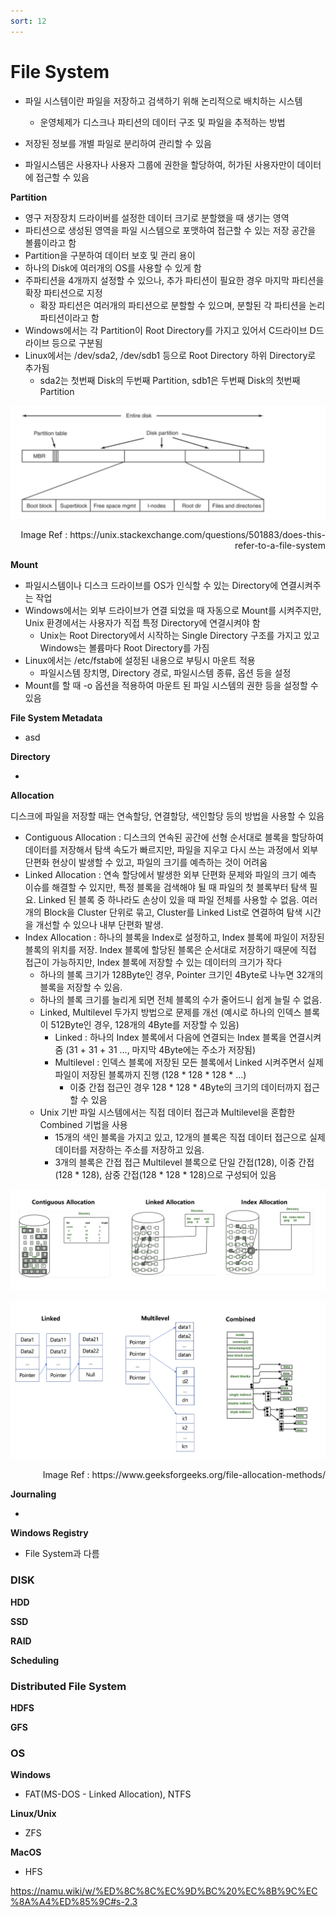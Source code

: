 ```yaml
---
sort: 12
---
```


# File System

* 파일 시스템이란 파일을 저장하고 검색하기 위해 논리적으로 배치하는 시스템
  * 운영체제가 디스크나 파티션의 데이터 구조 및 파일을 추적하는 방법


* 저장된 정보를 개별 파일로 분리하여 관리할 수 있음
* 파일시스템은 사용자나 사용자 그룹에 권한을 할당하여, 허가된 사용자만이 데이터에 접근할 수 있음

**Partition**

* 영구 저장장치 드라이버를 설정한 데이터 크기로 분할했을 때 생기는 영역
* 파티션으로 생성된 영역을 파일 시스템으로 포맷하여 접근할 수 있는 저장 공간을 볼륨이라고 함
* Partition을 구분하여 데이터 보호 및 관리 용이
* 하나의 Disk에 여러개의 OS를 사용할 수 있게 함
* 주파티션을 4개까지 설정할 수 있으나, 추가 파티션이 필요한 경우 마지막 파티션을 확장 파티션으로 지정
  * 확장 파티션은 여러개의 파티션으로 분할할 수 있으며, 분할된 각 파티션을 논리파티션이라고 함
* Windows에서는 각 Partition이 Root Directory를 가지고 있어서 C드라이브 D드라이브 등으로 구분됨
* Linux에서는 /dev/sda2, /dev/sdb1 등으로 Root Directory 하위 Directory로 추가됨
  * sda2는 첫번째 Disk의 두번째 Partition, sdb1은 두번째 Disk의 첫번째 Partition 

![Partition](./Img/Partition.png)

<div style="text-align: right">Image Ref : https://unix.stackexchange.com/questions/501883/does-this-refer-to-a-file-system </div>

**Mount**

* 파일시스템이나 디스크 드라이브를 OS가 인식할 수 있는 Directory에 연결시켜주는 작업
* Windows에서는 외부 드라이브가 연결 되었을 때 자동으로 Mount를 시켜주지만, Unix 환경에서는 사용자가 직접 특정 Directory에 연결시켜야 함
  * Unix는 Root Directory에서 시작하는 Single Directory 구조를 가지고 있고 Windows는 볼륨마다 Root Directory를 가짐
* Linux에서는 /etc/fstab에 설정된 내용으로 부팅시 마운트 적용
  * 파일시스템 장치명, Directory 경로, 파일시스템 종류, 옵션 등을 설정
* Mount를 할 때 -o 옵션을 적용하여 마운트 된 파일 시스템의 권한 등을 설정할 수 있음

**File System Metadata**

* asd

**Directory**

* 

**Allocation**

디스크에 파일을 저장할 때는 연속할당, 연결할당, 색인할당 등의 방법을 사용할 수 있음

* Contiguous Allocation : 디스크의 연속된 공간에 선형 순서대로 블록을 할당하여 데이터를 저장해서 탐색 속도가 빠르지만, 파일을 지우고 다시 쓰는 과정에서 외부 단편화 현상이 발생할 수 있고, 파일의 크기를 예측하는 것이 어려움
* Linked Allocation : 연속 할당에서 발생한 외부 단편화 문제와 파일의 크기 예측 이슈를 해결할 수 있지만, 특정 블록을 검색해야 될 때 파일의 첫 블록부터 탐색 필요. Linked 된 블록 중 하나라도 손상이 있을 때 파일 전체를 사용할 수 없음. 여러개의 Block을 Cluster 단위로 묶고, Cluster를 Linked List로 연결하여 탐색 시간을 개선할 수 있으나 내부 단편화 발생.
* Index Allocation : 하나의 블록을 Index로 설정하고, Index 블록에 파일이 저장된 블록의 위치를 저장. Index 블록에 할당된 블록은 순서대로 저장하기 때문에 직접 접근이 가능하지만, Index 블록에 저장할 수 있는 데이터의 크기가 작다
  * 하나의 블록 크기가 128Byte인 경우, Pointer 크기인 4Byte로 나누면 32개의 블록을 저장할 수 있음.
  * 하나의 블록 크기를 늘리게 되면 전체 블록의 수가 줄어드니 쉽게 늘릴 수 없음.
  * Linked, Multilevel 두가지 방법으로 문제를 개선 (예시로 하나의 인덱스 블록이 512Byte인 경우, 128개의 4Byte를 저장할 수 있음)
    * Linked : 하나의 Index 블록에서 다음에 연결되는 Index 블록을 연결시켜줌 (31 + 31 + 31 ...,  마지막 4Byte에는 주소가 저장됨)
    * Multilevel : 인덱스 블록에 저장된 모든 블록에서 Linked 시켜주면서 실제 파일이 저장된 블록까지 진행 (128 * 128 * 128 * ...)
      * 이중 간접 접근인 경우 128 * 128 * 4Byte의 크기의 데이터까지 접근할 수 있음
  * Unix 기반 파일 시스템에서는 직접 데이터 접근과 Multilevel을 혼합한 Combined 기법을 사용
    * 15개의 색인 블록을 가지고 있고, 12개의 블록은 직접 데이터 접근으로 실제 데이터를 저장하는 주소를 저장하고 있음.
    * 3개의 블록은 간접 접근 Multilevel 블록으로 단일 간접(128), 이중 간접(128 * 128), 삼중 간접(128 * 128 * 128)으로 구성되어 있음

![File_Allocation](./Img/File_Allocation.png)

![Index_Allocation](./Img/Index_Allocation.png)

<div style="text-align: right">Image Ref : https://www.geeksforgeeks.org/file-allocation-methods/
 </div>

**Journaling**

* 

**Windows Registry**

* File System과 다름



### DISK

**HDD**



**SSD**



**RAID**



**Scheduling**





### Distributed File System

**HDFS**



**GFS**



### OS

**Windows**

* FAT(MS-DOS - Linked Allocation), NTFS

**Linux/Unix**

* ZFS

**MacOS**

* HFS

https://namu.wiki/w/%ED%8C%8C%EC%9D%BC%20%EC%8B%9C%EC%8A%A4%ED%85%9C#s-2.3
